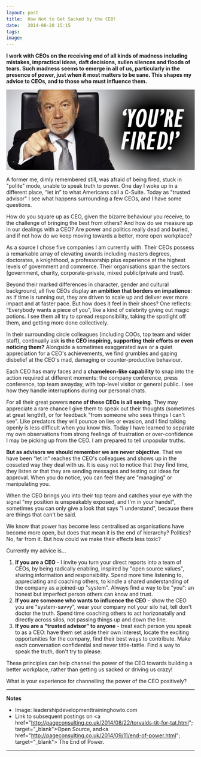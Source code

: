 ```yaml
---
layout: post
title:  How Not to Get Sacked by the CEO!
date:   2014-08-20 15:15
tags: 
image: 
---
```


**I work with CEOs on the receiving end of all kinds of madness including mistakes, impractical ideas, daft decisions, sullen silences and floods of tears. Such madness seems to emerge in all of us, particularly in the presence of power, just when it most matters to be sane. This shapes my advice to CEOs, and to those who must influence them.**

![](/libb/images/youre-fired.jpg)

A former me, dimly remembered still, was afraid of being fired, stuck in "polite" mode, unable to speak truth to power. One day I woke up in a different place, “let in” to what Americans call a C-Suite. Today as "trusted advisor" I see what happens surrounding a few CEOs, and I have some questions. 

How do you square up as CEO, given the bizarre behaviour you receive, to the challenge of bringing the best from others? And how do we measure up in our dealings with a CEO? Are power and politics really dead and buried, and if not how do we keep moving towards a better, more open workplace? 

As a source I chose five companies I am currently with. Their CEOs possess a remarkable array of elevating awards including masters degrees, doctorates, a knighthood, a professorship plus experience at the highest levels of government and commerce. Their organisations span the sectors (government, charity, corporate-private, mixed public/private and trust). 

Beyond their marked differences in character, gender and cultural background, all five CEOs display <b>an ambition that borders on impatience</b>: as if time is running out, they are driven to scale up and deliver ever more impact and at faster pace. But how does it feel in their shoes? One reflects: “Everybody wants a piece of you”, like a kind of celebrity giving out magic potions. I see them all try to spread responsibility, taking the spotlight off them, and getting more done collectively. 

In their surrounding circle colleagues (including COOs, top team and wider staff), continually ask <b>is the CEO inspiring, supporting their efforts or even noticing them?</b> Alongside a sometimes exaggerated awe or a quiet appreciation for a CEO's achievements, we find grumbles and gaping disbelief at the CEO's mad, damaging or counter-productive behaviour.

Each CEO has many faces and a <b>chameleon-like capability</b> to snap into the action required at different moments: the company conference, press conference, top team awayday, with top-level visitor or general public. I see how they handle interruptions during our personal chats.

For all their great powers <b>none of these CEOs is all seeing</b>. They may appreciate a rare chance I give them to speak out their thoughts (sometimes at great length!), or for feedback "from someone who sees things I can't see". Like predators they will pounce on lies or evasion, and I find talking openly is less difficult when you know this. Today I have learned to separate my own observations from strong feelings of frustration or over-confidence I may be picking up from the CEO. I am prepared to tell unpopular truths. 

<b>But as advisors we should remember we are never objective</b>. That we have been “let in” reaches the CEO's colleagues and shows up in the cosseted way they deal with us. It is easy not to notice that they find time, they listen or that they are sending messages and testing out ideas for approval. When you do notice, you can feel they are "managing" or manipulating you. 

When the CEO brings you into their top team and catches your eye with the signal "my position is unspeakably exposed, and I'm in your hands!", sometimes you can only give a look that says "I understand", because there are things that can't be said.

We know that power has become less centralised as organisations have become more open, but does that mean it is the end of hierarchy? Politics? No, far from it. But how could we make their effects less toxic? 

Currently my advice is... 

1. <b>If you are a CEO </b> - I invite you turn your direct reports into a team of CEOs, by being radically enabling, inspired by "open source values", sharing information and responsibility. Spend more time listening to, appreciating and coaching others, to kindle a shared understanding of the company as a joined-up "system". Always find a way to be "you": an honest but imperfect person others can know and trust.
2. <b>If you are someone who wants to influence the CEO</b> - show the CEO you are "system-savvy", wear your company not your silo hat, tell don't doctor the truth. Spend time coaching others to act horizonatally and directly across silos, not passing things up and down the line. 
3. <b>If you are a "trusted advisor" to anyone</b> - treat each person you speak to as a CEO: have them set aside their own interest, locate the exciting opportunities for the company, find their best ways to contribute. Make each conversation confidential and never tittle-tattle. Find a way to speak the truth, don't try to please. 

These principles can help channel the power of the CEO towards building a better workplace, rather than getting us sacked or driving us crazy!

What is your experience for channelling the power of the CEO positively?

__________________
<b>Notes</b>  

* Image: leadershipdevelopmenttraininghowto.com
* Link to subsequent postings on <a href="http://pageconsulting.co.uk/2014/08/22/torvalds-tit-for-tat.html"; target="_blank">Open Source</a>, and<a href="http://pageconsulting.co.uk/2014/09/11/end-of-power.html"; target="_blank"> The End of Power</a>. 

 

__________________

